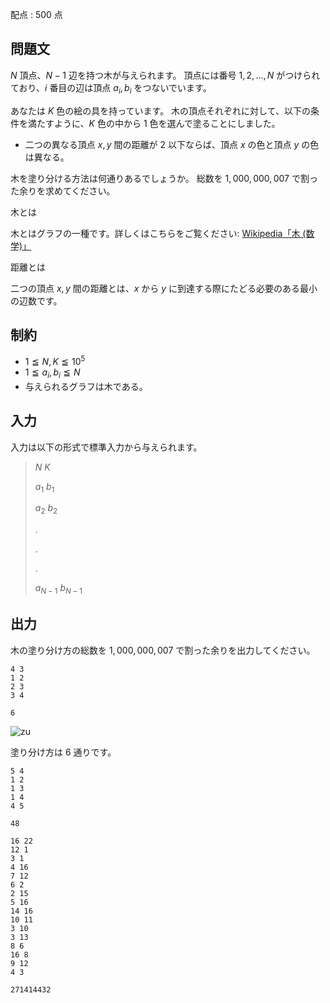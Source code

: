 配点 : $500$ 点

## 問題文

$N$ 頂点、$N-1$ 辺を持つ木が与えられます。 頂点には番号 $1,2,...,N$ がつけられており、$i$ 番目の辺は頂点 $a_i,b_i$ をつないでいます。

あなたは $K$ 色の絵の具を持っています。
木の頂点それぞれに対して、以下の条件を満たすように、$K$ 色の中から $1$ 色を選んで塗ることにしました。

- 二つの異なる頂点 $x,y$ 間の距離が $2$ 以下ならば、頂点 $x$ の色と頂点 $y$ の色は異なる。

木を塗り分ける方法は何通りあるでしょうか。
総数を $1,000,000,007$ で割った余りを求めてください。

木とは

木とはグラフの一種です。詳しくはこちらをご覧ください: [Wikipedia「木 (数学)」](https://ja.wikipedia.org/wiki/%E6%9C%A8_(%E6%95%B0%E5%AD%A6))

距離とは

二つの頂点 $x,y$ 間の距離とは、$x$ から $y$ に到達する際にたどる必要のある最小の辺数です。

## 制約

- $1 \leqq N,K \leqq 10^5$
- $1 \leqq a_i,b_i \leqq N$
- 与えられるグラフは木である。

## 入力

入力は以下の形式で標準入力から与えられます。

> $N$ $K$
> 
> $a_1$ $b_1$
> 
> $a_2$ $b_2$
> 
> $.$
> 
> $.$
> 
> $.$
> 
> $a_{N-1}$ $b_{N-1}$

## 出力

木の塗り分け方の総数を $1,000,000,007$ で割った余りを出力してください。

```input1
4 3
1 2
2 3
3 4
```

```output1
6
```

![zu](https://img.atcoder.jp/ghi/491cd56a53e99ba7677ee4827b8f767a.png)

塗り分け方は $6$ 通りです。

```input2
5 4
1 2
1 3
1 4
4 5
```

```output2
48
```

```input3
16 22
12 1
3 1
4 16
7 12
6 2
2 15
5 16
14 16
10 11
3 10
3 13
8 6
16 8
9 12
4 3
```

```output3
271414432
```